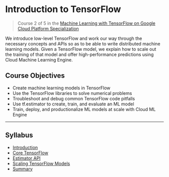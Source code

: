 # Introduction to TensorFlow

> Course 2 of 5 in the [Machine Learning with TensorFlow on Google Cloud Platform Specialization](https://www.coursera.org/specializations/machine-learning-tensorflow-gcp)

We introduce low-level TensorFlow and work our way through the necessary concepts and APIs so as to be able to write distributed machine learning models. Given a TensorFlow model, we explain how to scale out the training of that model and offer high-performance predictions using Cloud Machine Learning Engine.

## Course Objectives

* Create machine learning models in TensorFlow
* Use the TensorFlow libraries to solve numerical problems
* Troubleshoot and debug common TensorFlow code pitfalls
* Use tf.estimator to create, train, and evaluate an ML model
* Train, deploy, and productionalize ML models at scale with Cloud ML Engine

---
## Syllabus

* [Introduction](1-Introduction/)
* [Core TensorFlow](2-CoreTF/)
* [Estimator API](3-EstimatorAPI/)
* [Scaling TensorFlow Models](4-ScalingTF/)
* [Summary](5-Summary/)
